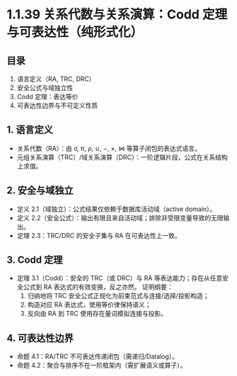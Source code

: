 # 1.1.39 关系代数与关系演算：Codd 定理与可表达性（纯形式化）

## 目录

1. 语言定义（RA, TRC, DRC）
2. 安全公式与域独立性
3. Codd 定理：表达等价
4. 可表达性边界与不可定义性质

## 1. 语言定义

- 关系代数（RA）：由 σ, π, ρ, ∪, −, ×, ⋈ 等算子闭包的表达式语言。
- 元组关系演算（TRC）/域关系演算（DRC）：一阶逻辑片段，公式在关系结构上求值。

## 2. 安全与域独立

- 定义 2.1（域独立）：公式结果仅依赖于数据库活动域（active domain）。
- 定义 2.2（安全公式）：输出有限且来自活动域；排除非受限变量导致的无限输出。
- 定理 2.3：TRC/DRC 的安全子集与 RA 在可表达性上一致。

## 3. Codd 定理

- 定理 3.1（Codd）：安全的 TRC（或 DRC）与 RA 等表达能力；存在从任意安全公式到 RA 表达式的有效变换，反之亦然。
  证明纲要：
  1) 归纳地将 TRC 安全公式正规化为前束范式与连接/选择/投影构造；
  2) 构造对应 RA 表达式，使用等价律保持语义；
  3) 反向由 RA 到 TRC 使用存在量词模拟连接与投影。

## 4. 可表达性边界

- 命题 4.1：RA/TRC 不可表达传递闭包（需递归/Datalog）。
- 命题 4.2：聚合与排序不在一阶框架内（需扩展语义或算子）。
